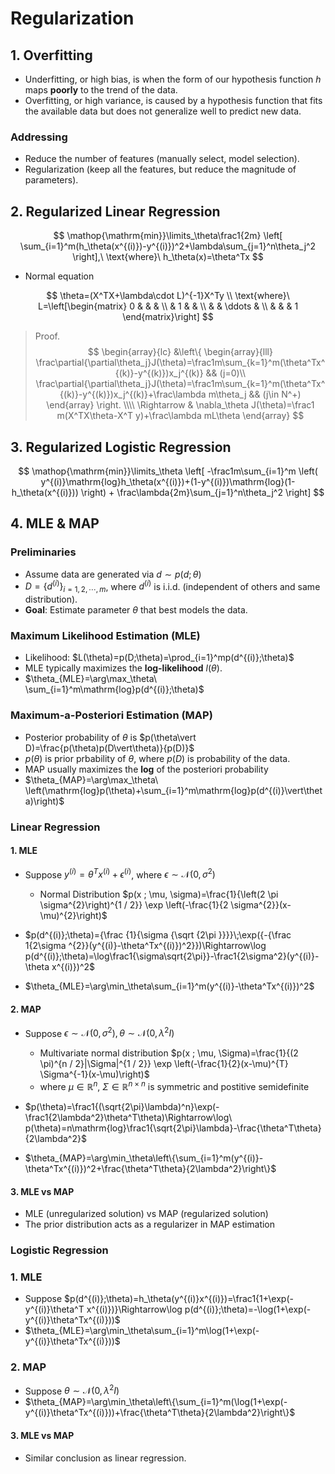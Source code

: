 # Regularization

## 1. Overfitting

- Underfitting, or high bias, is when the form of our hypothesis function $h$ maps **poorly** to the trend of the data.
- Overfitting, or high variance, is caused by a hypothesis function that fits the available data but does not generalize well to predict new data.

### Addressing

- Reduce the number of features (manually select, model selection).
- Regularization (keep all the features, but reduce the magnitude of parameters).

## 2. Regularized Linear Regression

$$
\mathop{\mathrm{min}}\limits_\theta\frac1{2m}
\left[
\sum_{i=1}^m(h_\theta(x^{(i)})-y^{(i)})^2+\lambda\sum_{j=1}^n\theta_j^2
\right],\ \text{where}\ h_\theta(x)=\theta^Tx
$$

- Normal equation

$$
\theta=(X^TX+\lambda\cdot L)^{-1}X^Ty \\
\text{where}\ L=\left[\begin{matrix}
0 &   &   & \\
  & 1 &   & \\
  &   & \ddots & \\
  &   &   & 1
\end{matrix}\right]
$$

> Proof.
> $$
> \begin{array}{lc}
> &\left\{
> \begin{array}{lll}
> \frac\partial{\partial\theta_j}J(\theta)=\frac1m\sum_{k=1}^m(\theta^Tx^{(k)}-y^{(k)})x_j^{(k)}  && (j=0)\\
> \frac\partial{\partial\theta_j}J(\theta)=\frac1m\sum_{k=1}^m(\theta^Tx^{(k)}-y^{(k)})x_j^{(k)}+\frac\lambda m\theta_j  && (j\in N^+)
> \end{array}
> \right.
> \\\\
> \Rightarrow &
> \nabla_\theta J(\theta)=\frac1 m(X^TX\theta-X^T y)+\frac\lambda mL\theta
> \end{array}
> $$

## 3. Regularized Logistic Regression

$$
\mathop{\mathrm{min}}\limits_\theta
\left[
-\frac1m\sum_{i=1}^m
\left(
y^{(i)}\mathrm{log}h_\theta(x^{(i)})+(1-y^{(i)})\mathrm{log}(1-h_\theta(x^{(i)}))
\right) + 
\frac\lambda{2m}\sum_{j=1}^n\theta_j^2
\right]
$$

## 4. MLE & MAP

### Preliminaries

- Assume data are generated via $d\sim p(d;\theta)$
- $D=\{d^{(i)}\}_{i=1,2,\cdots,m}$, where $d^{(i)}$ is i.i.d. (independent of others and same distribution).
- **Goal**: Estimate parameter $\theta$ that best models the data.

### Maximum Likelihood Estimation (MLE)

- Likelihood: $L(\theta)=p(D;\theta)=\prod_{i=1}^mp(d^{(i)};\theta)$
- MLE typically maximizes the **log-likelihood** $l(\theta)$.
- $\theta_{MLE}=\arg\max_\theta\ \sum_{i=1}^m\mathrm{log}p(d^{(i)};\theta)$

### Maximum-a-Posteriori Estimation (MAP)

- Posterior probability of $\theta$ is $p(\theta\vert D)=\frac{p(\theta)p(D\vert\theta)}{p(D)}$
- $p(\theta)$ is prior prbability of $\theta$, where $p(D)$ is probability of the data.
- MAP usually maximizes the **log** of the posteriori probability
- $\theta_{MAP}=\arg\max_\theta\ \left(\mathrm{log}p(\theta)+\sum_{i=1}^m\mathrm{log}p(d^{(i)}\vert\theta)\right)$

### Linear Regression

#### 1. MLE

- Suppose $y^{(i)}=\theta^Tx^{(i)}+\epsilon^{(i)}$, where $\epsilon\sim\mathcal{N}(0,\sigma^2)$ 
    - Normal Distribution $p(x ; \mu, \sigma)=\frac{1}{\left(2 \pi \sigma^{2}\right)^{1 / 2}} \exp \left(-\frac{1}{2 \sigma^{2}}(x-\mu)^{2}\right)$

- $p(d^{(i)};\theta)={\frac {1}{\sigma {\sqrt {2\pi }}}}\;\exp({-{\frac 1{2\sigma ^{2}}(y^{(i)}-\theta^Tx^{(i)})^2}})\Rightarrow\log p(d^{(i)};\theta)=\log\frac1{\sigma\sqrt{2\pi}}-\frac1{2\sigma^2}(y^{(i)}-\theta x^{(i)})^2$
- $\theta_{MLE}=\arg\min_\theta\sum_{i=1}^m(y^{(i)}-\theta^Tx^{(i)})^2$

#### 2. MAP

- Suppose $\epsilon\sim\mathcal N(0, \sigma^2), \theta\sim\mathcal{N}(0,\lambda^2I)$
    - Multivariate normal distribution $p(x ; \mu, \Sigma)=\frac{1}{(2 \pi)^{n / 2}|\Sigma|^{1 / 2}} \exp \left(-\frac{1}{2}(x-\mu)^{T} \Sigma^{-1}(x-\mu)\right)$
    - where $\mu\in\mathbb{R}^n$, $\Sigma\in\mathbb{R}^{n\times n}$ is symmetric and postitive semidefinite

- $p(\theta)=\frac1{(\sqrt{2\pi}\lambda)^n}\exp(-\frac1{2\lambda^2}\theta^T\theta)\Rightarrow\log\ p(\theta)=n\mathrm{log}\frac1{\sqrt{2\pi}\lambda}-\frac{\theta^T\theta}{2\lambda^2}$
- $\theta_{MAP}=\arg\min_\theta\left\{\sum_{i=1}^m(y^{(i)}-\theta^Tx^{(i)})^2+\frac{\theta^T\theta}{2\lambda^2}\right\}$

#### 3. MLE vs MAP

- MLE (unregularized solution) vs MAP (regularized solution)
- The prior distribution acts as a regularizer in MAP estimation

### Logistic Regression

### 1. MLE

- Suppose $p(d^{(i)};\theta)=h_\theta(y^{(i)}x^{(i)})=\frac1{1+\exp(-y^{(i)}\theta^T x^{(i)})}\Rightarrow\log p(d^{(i)};\theta)=-\log(1+\exp(-y^{(i)}\theta^Tx^{(i)}))$
- $\theta_{MLE}=\arg\min_\theta\sum_{i=1}^m\log(1+\exp(-y^{(i)}\theta^Tx^{(i)}))$

### 2. MAP

- Suppose $\theta\sim\mathcal{N}(0,\lambda^2I)$
- $\theta_{MAP}=\arg\min_\theta\left\{\sum_{i=1}^m(\log(1+\exp(-y^{(i)}\theta^Tx^{(i)}))+\frac{\theta^T\theta}{2\lambda^2}\right\}$

#### 3. MLE vs MAP

- Similar conclusion as linear regression. 

